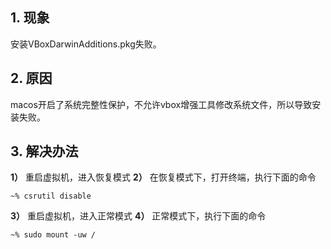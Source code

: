 ## 1. 现象
安装VBoxDarwinAdditions.pkg失败。
## 2. 原因
macos开启了系统完整性保护，不允许vbox增强工具修改系统文件，所以导致安装失败。
## 3. 解决办法
**1）** 重启虚拟机，进入恢复模式
**2）** 在恢复模式下，打开终端，执行下面的命令
```
~% csrutil disable
```
**3）** 重启虚拟机，进入正常模式
**4）** 正常模式下，执行下面的命令
```
~% sudo mount -uw /
```
